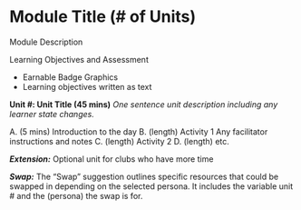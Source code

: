 Module Title (# of Units)
=========================

Module Description

Learning Objectives and Assessment

* Earnable Badge Graphics
* Learning objectives written as text

**Unit #: Unit Title (45 mins)** *One sentence unit description including any learner state changes.*

A. (5 mins) Introduction to the day
B. (length) Activity 1 Any facilitator instructions and notes
C. (length) Activity 2
D. (length) etc.

***Extension:*** Optional unit for clubs who have more time

***Swap:*** The “Swap” suggestion outlines specific resources that could be swapped in depending on the selected persona. It includes the variable unit # and the (persona) the swap is for.